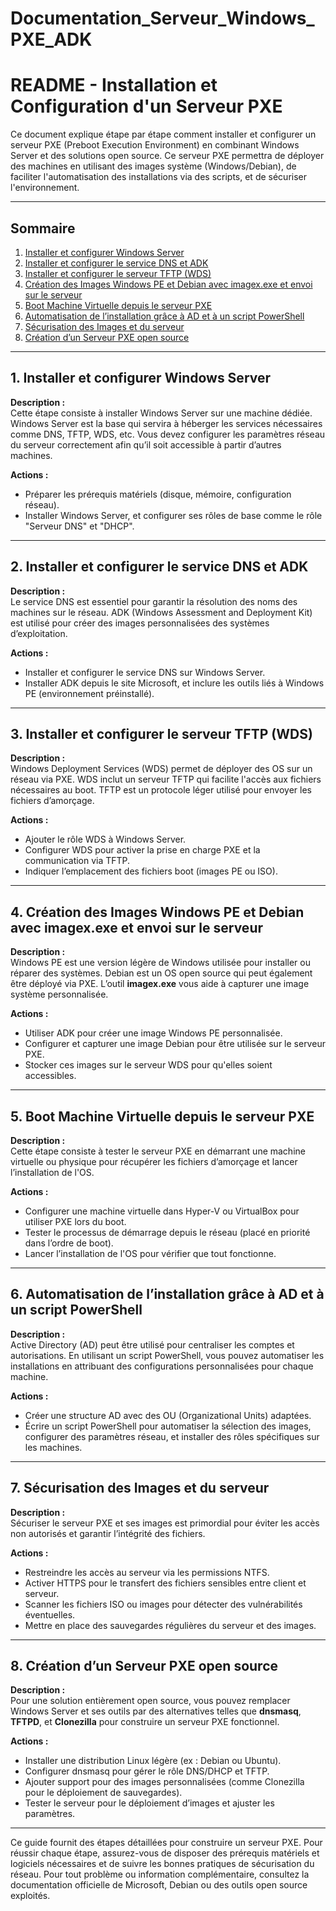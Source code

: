 # Documentation_Serveur_Windows_PXE_ADK

# README - Installation et Configuration d'un Serveur PXE

Ce document explique étape par étape comment installer et configurer un serveur PXE (Preboot Execution Environment) en combinant Windows Server et des solutions open source. Ce serveur PXE permettra de déployer des machines en utilisant des images système (Windows/Debian), de faciliter l'automatisation des installations via des scripts, et de sécuriser l'environnement.

---

## Sommaire

1. [Installer et configurer Windows Server](#1-installer-et-configurer-windows-server)  
2. [Installer et configurer le service DNS et ADK](#2-installer-et-configurer-le-service-dns-et-adk)  
3. [Installer et configurer le serveur TFTP (WDS)](#3-installer-et-configurer-le-serveur-tftp-wds)  
4. [Création des Images Windows PE et Debian avec imagex.exe et envoi sur le serveur](#4-création-des-images-windows-pe-et-debian-avec-imagexexe-et-envoi-sur-le-serveur)  
5. [Boot Machine Virtuelle depuis le serveur PXE](#5-boot-machine-virtuelle-depuis-le-serveur-pxe)  
6. [Automatisation de l’installation grâce à AD et à un script PowerShell](#6-automatisation-de-linstallation-grâce-à-ad-et-à-un-script-powershell)  
7. [Sécurisation des Images et du serveur](#7-sécurisation-des-images-et-du-serveur)  
8. [Création d’un Serveur PXE open source](#8-création-dun-serveur-pxe-open-source)  

---

## 1. Installer et configurer Windows Server

**Description :**  
Cette étape consiste à installer Windows Server sur une machine dédiée. Windows Server est la base qui servira à héberger les services nécessaires comme DNS, TFTP, WDS, etc. Vous devez configurer les paramètres réseau du serveur correctement afin qu’il soit accessible à partir d’autres machines.

**Actions :**  
- Préparer les prérequis matériels (disque, mémoire, configuration réseau).  
- Installer Windows Server, et configurer ses rôles de base comme le rôle "Serveur DNS" et "DHCP".  

---

## 2. Installer et configurer le service DNS et ADK

**Description :**  
Le service DNS est essentiel pour garantir la résolution des noms des machines sur le réseau. ADK (Windows Assessment and Deployment Kit) est utilisé pour créer des images personnalisées des systèmes d’exploitation. 

**Actions :**  
- Installer et configurer le service DNS sur Windows Server.  
- Installer ADK depuis le site Microsoft, et inclure les outils liés à Windows PE (environnement préinstallé).  

---

## 3. Installer et configurer le serveur TFTP (WDS)

**Description :**  
Windows Deployment Services (WDS) permet de déployer des OS sur un réseau via PXE. WDS inclut un serveur TFTP qui facilite l'accès aux fichiers nécessaires au boot. TFTP est un protocole léger utilisé pour envoyer les fichiers d’amorçage.

**Actions :**  
- Ajouter le rôle WDS à Windows Server.  
- Configurer WDS pour activer la prise en charge PXE et la communication via TFTP.  
- Indiquer l’emplacement des fichiers boot (images PE ou ISO).  

---

## 4. Création des Images Windows PE et Debian avec imagex.exe et envoi sur le serveur

**Description :**  
Windows PE est une version légère de Windows utilisée pour installer ou réparer des systèmes. Debian est un OS open source qui peut également être déployé via PXE. L’outil **imagex.exe** vous aide à capturer une image système personnalisée.

**Actions :**  
- Utiliser ADK pour créer une image Windows PE personnalisée.  
- Configurer et capturer une image Debian pour être utilisée sur le serveur PXE.  
- Stocker ces images sur le serveur WDS pour qu'elles soient accessibles.  

---

## 5. Boot Machine Virtuelle depuis le serveur PXE

**Description :**  
Cette étape consiste à tester le serveur PXE en démarrant une machine virtuelle ou physique pour récupérer les fichiers d’amorçage et lancer l’installation de l'OS.

**Actions :**  
- Configurer une machine virtuelle dans Hyper-V ou VirtualBox pour utiliser PXE lors du boot.  
- Tester le processus de démarrage depuis le réseau (placé en priorité dans l’ordre de boot).  
- Lancer l’installation de l'OS pour vérifier que tout fonctionne.  

---

## 6. Automatisation de l’installation grâce à AD et à un script PowerShell

**Description :**  
Active Directory (AD) peut être utilisé pour centraliser les comptes et autorisations. En utilisant un script PowerShell, vous pouvez automatiser les installations en attribuant des configurations personnalisées pour chaque machine.

**Actions :**  
- Créer une structure AD avec des OU (Organizational Units) adaptées.  
- Écrire un script PowerShell pour automatiser la sélection des images, configurer des paramètres réseau, et installer des rôles spécifiques sur les machines.  

---

## 7. Sécurisation des Images et du serveur

**Description :**  
Sécuriser le serveur PXE et ses images est primordial pour éviter les accès non autorisés et garantir l’intégrité des fichiers.

**Actions :**  
- Restreindre les accès au serveur via les permissions NTFS.  
- Activer HTTPS pour le transfert des fichiers sensibles entre client et serveur.  
- Scanner les fichiers ISO ou images pour détecter des vulnérabilités éventuelles.  
- Mettre en place des sauvegardes régulières du serveur et des images.  

---

## 8. Création d’un Serveur PXE open source

**Description :**  
Pour une solution entièrement open source, vous pouvez remplacer Windows Server et ses outils par des alternatives telles que **dnsmasq**, **TFTPD**, et **Clonezilla** pour construire un serveur PXE fonctionnel.

**Actions :**  
- Installer une distribution Linux légère (ex : Debian ou Ubuntu).  
- Configurer dnsmasq pour gérer le rôle DNS/DHCP et TFTP.  
- Ajouter support pour des images personnalisées (comme Clonezilla pour le déploiement de sauvegardes).  
- Tester le serveur pour le déploiement d’images et ajuster les paramètres.  

---

Ce guide fournit des étapes détaillées pour construire un serveur PXE. Pour réussir chaque étape, assurez-vous de disposer des prérequis matériels et logiciels nécessaires et de suivre les bonnes pratiques de sécurisation du réseau. Pour tout problème ou information complémentaire, consultez la documentation officielle de Microsoft, Debian ou des outils open source exploités.